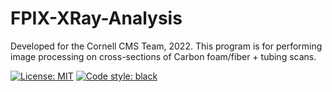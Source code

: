 # FPIX-XRay-Analysis

Developed for the Cornell CMS Team, 2022. This program is for performing image processing on cross-sections of Carbon foam/fiber + tubing scans.

[![License: MIT](https://img.shields.io/badge/License-MIT-yellow.svg)](https://opensource.org/licenses/MIT)
[![Code style: black](https://img.shields.io/badge/code%20style-black-000000.svg)](https://github.com/psf/black)
